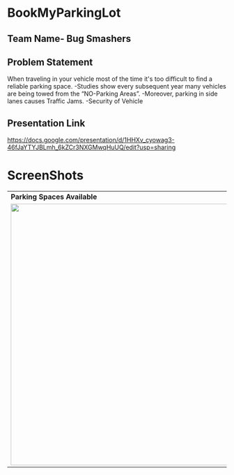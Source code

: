# BookMyParkingLot

## Team Name- Bug Smashers

## Problem Statement
When traveling in your vehicle most of the time it's too difficult to find a reliable parking space.
-Studies show every subsequent year many vehicles are being towed from the “NO-Parking Areas”.
-Moreover, parking in side lanes causes Traffic Jams.
-Security of Vehicle

## Presentation Link
https://docs.google.com/presentation/d/1HHXv_cyowag3-46fJaYTYJBLmh_6kZCr3NXGMwqHuUQ/edit?usp=sharing

# ScreenShots
<table>
  <tr>
    <td><b>Parking Spaces Available</td>
     <td><b>Booking Page</td>
     <td><b>Confirmation Page</td>
  </tr>
  <tr>
    <td><img src="https://user-images.githubusercontent.com/77025176/200157452-68125b50-ffe3-4493-a194-19121da99069.png"  height="600"></td>
    <td><img src="https://user-images.githubusercontent.com/77025176/200157464-c12e502d-70ec-4fce-80e5-4de30480689d.png"  height="600"></td>
    <td><img src="https://user-images.githubusercontent.com/77025176/221407775-900e4c7a-67b3-471d-9488-c95b3fa4670f.png"  height="600"></td>
  </tr>
 </table>

